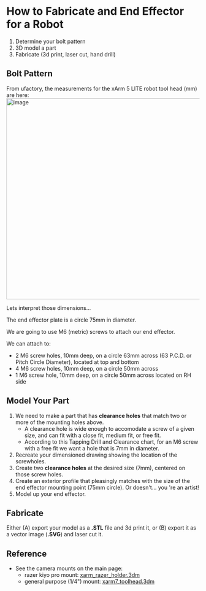 # How to Fabricate and End Effector for a Robot
1. Determine your bolt pattern
2. 3D model a part
3. Fabricate (3d print, laser cut, hand drill)
   
## Bolt Pattern

From ufactory, the measurements for the xArm 5 LITE robot tool head (mm) are here:<br>
<img width="524" alt="image" src="https://github.com/roberttwomey/creative-machines-code/assets/1598545/433d86c3-ca2b-4b8f-8ffd-997ebab2d948"> 

Lets interpret those dimensions... 

The end effector plate is a circle 75mm in diameter. 

We are going to use M6 (metric) screws to attach our end effector. 

We can attach to:
- 2 M6 screw holes, 10mm deep, on a circle 63mm across (63 P.C.D. or Pitch Circle Diameter), 
located at top and bottom
- 4 M6 screw holes, 10mm deep, on a circle 50mm across
- 1 M6 screw hole, 10mm deep, on a circle 50mm across located on RH side

## Model Your Part
1. We need to make a part that has **clearance holes** that match two or more of the mounting holes above.
   - A clearance hole is wide enough to accomodate a screw of a given size, and can fit with a close fit, medium fit, or free fit.
   - According to this Tapping Drill and Clearance chart, for an M6 screw with a free fit we want a hole that is 7mm in diameter.
2. Recreate your dimensioned drawing showing the location of the screwholes.
3. Create two **clearance holes** at the desired size (7mm), centered on those screw holes.
4. Create an exterior profile that pleasingly matches with the size of the end effector mounting point (75mm circle). Or doesn't... you
're an artist!
5. Model up your end effector. 

## Fabricate
Either (A) export your model as a **.STL** file and 3d print it, or (B) export it as a vector image (**.SVG**) and laser cut it.

## Reference
- See the camera mounts on the main page:
  - razer kiyo pro mount: [xarm_razer_holder.3dm](solids/xarm_razer_holder.3dm)
  - general purpose (1/4") mount: [xarm7_toolhead.3dm](solids/xarm7_toolhead.3dm)
